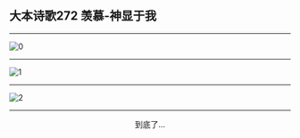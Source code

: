 
## 大本诗歌272 羡慕-神显于我
        
<div id="aplayer0"></div>

---

<img alt="0" data-original="https://cdn.jsdelivr.net/gh/k34869/shi/data/d0271/0">

---

<img alt="1" data-original="https://cdn.jsdelivr.net/gh/k34869/shi/data/d0271/1">

---

<img alt="2" data-original="https://cdn.jsdelivr.net/gh/k34869/shi/data/d0271/2">

---

<p style="text-align: center">到底了...</p>

<script src="/js/dist-view.js"></script>

<script>
MAIN.id = 'd0271';
        
const ap0 = new APlayer({
    container: document.getElementById('aplayer0'),
    volume: 1,
    loop: 'none',
    preload: 'none',
    audio: [{
        name: '大本诗歌272.mp3',
        artist: '大本诗歌',
        url: 'https://res.wx.qq.com/voice/getvoice?mediaid=MzI0NTk3MDM5M18yMjQ3NDkwODYx',
        cover: '/favicon'
    }]
});
</script>
